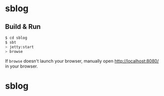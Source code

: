 # sblog #

## Build & Run ##

```sh
$ cd sblog
$ sbt
> jetty:start
> browse
```

If `browse` doesn't launch your browser, manually open [http://localhost:8080/](http://localhost:8080/) in your browser.
# sblog
